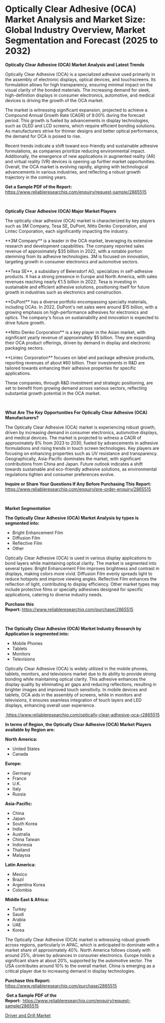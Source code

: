 <p><h1>Optically Clear Adhesive (OCA) Market Analysis and Market Size: Global Industry Overview, Market Segmentation and Forecast (2025 to 2032)</h1></p><p><strong>Optically Clear Adhesive (OCA) Market Analysis and Latest Trends</strong></p>
<p><p>Optically Clear Adhesive (OCA) is a specialized adhesive used primarily in the assembly of electronic displays, optical devices, and touchscreens. Its formulation allows for high transparency, ensuring minimal impact on the visual clarity of the bonded materials. The increasing demand for sleek, high-definition displays in consumer electronics, automotive, and medical devices is driving the growth of the OCA market. </p><p>The market is witnessing significant expansion, projected to achieve a Compound Annual Growth Rate (CAGR) of 9.00% during the forecast period. This growth is fueled by advancements in display technologies, such as OLED and LCD screens, which require efficient bonding solutions. As manufacturers strive for thinner designs and better optical performance, the demand for OCA is poised to rise. </p><p>Recent trends indicate a shift toward eco-friendly and sustainable adhesive formulations, as companies prioritize reducing environmental impact. Additionally, the emergence of new applications in augmented reality (AR) and virtual reality (VR) devices is opening up further market opportunities. Overall, the OCA market is evolving rapidly, aligning with technological advancements in various industries, and reflecting a robust growth trajectory in the coming years.</p></p>
<p><strong>Get a Sample PDF of the Report:&nbsp;</strong> <a href="https://www.reliableresearchiq.com/enquiry/request-sample/2865515?utm_campaign=2310&utm_medium=2&utm_source=Github&utm_content=ia&utm_term=12032025&utm_id=optically-clear-adhesive-oca">https://www.reliableresearchiq.com/enquiry/request-sample/2865515</a></p>
<p>&nbsp;</p>
<p><strong>Optically Clear Adhesive (OCA) Major Market Players</strong></p>
<p><p>The optically clear adhesive (OCA) market is characterized by key players such as 3M Company, Tesa SE, DuPont, Nitto Denko Corporation, and Lintec Corporation, each significantly impacting the industry.</p><p>**3M Company** is a leader in the OCA market, leveraging its extensive research and development capabilities. The company reported sales revenue of approximately $35 billion in 2022, with a notable portion stemming from its adhesive technologies. 3M is focused on innovation, targeting growth in consumer electronics and automotive sectors.</p><p>**Tesa SE**, a subsidiary of Beiersdorf AG, specializes in self-adhesive products. It has a strong presence in Europe and North America, with sales revenues reaching nearly €1.5 billion in 2022. Tesa is investing in sustainable and efficient adhesive solutions, positioning itself for future growth in industries such as electronics and construction.</p><p>**DuPont** has a diverse portfolio encompassing specialty materials, including OCAs. In 2022, DuPont's net sales were around $15 billion, with a growing emphasis on high-performance adhesives for electronics and optics. The company's focus on sustainability and innovation is expected to drive future growth.</p><p>**Nitto Denko Corporation** is a key player in the Asian market, with significant yearly revenue of approximately $5 billion. They are expanding their OCA product offerings, driven by demand in display and electronic packaging sectors.</p><p>**Lintec Corporation** focuses on label and package adhesive products, reporting revenues of about ¥60 billion. Their investments in R&D are tailored towards enhancing their adhesive properties for specific applications.</p><p>These companies, through R&D investment and strategic positioning, are set to benefit from growing demand across various sectors, reflecting substantial growth potential in the OCA market.</p></p>
<p>&nbsp;</p>
<p><strong>What Are The Key Opportunities For Optically Clear Adhesive (OCA) Manufacturers?</strong></p>
<p><p>The Optically Clear Adhesive (OCA) market is experiencing robust growth, driven by increasing demand in consumer electronics, automotive displays, and medical devices. The market is projected to witness a CAGR of approximately 8% from 2023 to 2030, fueled by advancements in adhesive formulations and rising trends in touch screen technologies. Key players are focusing on enhancing properties such as UV resistance and transparency. Geographically, Asia-Pacific dominates the market, with significant contributions from China and Japan. Future outlook indicates a shift towards sustainable and eco-friendly adhesive solutions, as environmental regulations tighten and consumer preferences evolve.</p></p>
<p><strong>Inquire or Share Your Questions If Any Before Purchasing This Report:</strong> <a href="https://www.reliableresearchiq.com/enquiry/pre-order-enquiry/2865515?utm_campaign=2310&utm_medium=2&utm_source=Github&utm_content=ia&utm_term=12032025&utm_id=optically-clear-adhesive-oca">https://www.reliableresearchiq.com/enquiry/pre-order-enquiry/2865515</a></p>
<p>&nbsp;</p>
<p><strong>Market Segmentation</strong></p>
<p><strong>The Optically Clear Adhesive (OCA) Market Analysis by types is segmented into:</strong></p>
<p><ul><li>Bright Enhancement Film</li><li>Diffusion Film</li><li>Reflective Film</li><li>Other</li></ul></p>
<p><p>Optically Clear Adhesive (OCA) is used in various display applications to bond layers while maintaining optical clarity. The market is segmented into several types: Bright Enhancement Film improves brightness and contrast in displays, making colors more vivid. Diffusion Film evenly spreads light to reduce hotspots and improve viewing angles. Reflective Film enhances the reflection of light, contributing to display efficiency. Other market types may include protective films or specialty adhesives designed for specific applications, catering to diverse industry needs.</p></p>
<p><strong>Purchase this Report:&nbsp;</strong><a href="https://www.reliableresearchiq.com/purchase/2865515?utm_campaign=2310&utm_medium=2&utm_source=Github&utm_content=ia&utm_term=12032025&utm_id=optically-clear-adhesive-oca">https://www.reliableresearchiq.com/purchase/2865515</a></p>
<p>&nbsp;</p>
<p><strong>The Optically Clear Adhesive (OCA) Market Industry Research by Application is segmented into:</strong></p>
<p><ul><li>Mobile Phones</li><li>Tablets</li><li>Monitors</li><li>Televisions</li></ul></p>
<p><p>Optically Clear Adhesive (OCA) is widely utilized in the mobile phones, tablets, monitors, and televisions market due to its ability to provide strong bonding while maintaining optical clarity. This adhesive enhances the display quality by eliminating air gaps and reducing reflections, resulting in brighter images and improved touch sensitivity. In mobile devices and tablets, OCA aids in the assembly of screens, while in monitors and televisions, it ensures seamless integration of touch layers and LED displays, enhancing overall user experience.</p></p>
<p><a href="https://www.reliableresearchiq.com/optically-clear-adhesive-oca-r2865515?utm_campaign=2310&utm_medium=2&utm_source=Github&utm_content=ia&utm_term=12032025&utm_id=optically-clear-adhesive-oca">&nbsp;https://www.reliableresearchiq.com/optically-clear-adhesive-oca-r2865515</a></p>
<p><strong>In terms of Region, the Optically Clear Adhesive (OCA) Market Players available by Region are:</strong></p>
<p>
    <p> <strong> North America: </strong>
        <ul>
            <li>United States</li>
            <li>Canada</li>
        </ul>
        </p> 
    <p> <strong> Europe: </strong>
        <ul>
            <li>Germany</li>
            <li>France</li>
            <li>U.K.</li>
            <li>Italy</li>
            <li>Russia</li>
        </ul>
        </p> 
    <p> <strong> Asia-Pacific: </strong>
        <ul>
            <li>China</li>
            <li>Japan</li>
            <li>South Korea</li>
            <li>India</li>
            <li>Australia</li>
            <li>China Taiwan</li>
            <li>Indonesia</li>
            <li>Thailand</li>
            <li>Malaysia</li>
        </ul>
        </p> 
    <p> <strong> Latin America: </strong>
        <ul>
            <li>Mexico</li>
            <li>Brazil</li>
            <li>Argentina Korea</li>
            <li>Colombia</li>
        </ul>
        </p> 
    <p> <strong> Middle East & Africa: </strong>
        <ul>
            <li>Turkey</li>
            <li>Saudi</li>
            <li>Arabia</li>
            <li>UAE</li>
            <li>Korea</li>
        </ul>
    </p>
    </p>
<p><p>The Optically Clear Adhesive (OCA) market is witnessing robust growth across regions, particularly in APAC, which is anticipated to dominate with a market share of approximately 40%. North America follows closely with around 25%, driven by advances in consumer electronics. Europe holds a significant share at about 20%, supported by the automotive sector. The USA contributes around 10% to the overall market. China is emerging as a critical player due to increasing demand in display technologies.</p></p>
<p><strong>Purchase this Report: </strong><a href="https://www.reliableresearchiq.com/purchase/2865515?utm_campaign=2310&utm_medium=2&utm_source=Github&utm_content=ia&utm_term=12032025&utm_id=optically-clear-adhesive-oca">https://www.reliableresearchiq.com/purchase/2865515</a></p>
<p>&nbsp;<strong>Get a Sample PDF of the Report:&nbsp;&nbsp;</strong><a href="https://www.reliableresearchiq.com/enquiry/request-sample/2865515?utm_campaign=2310&utm_medium=2&utm_source=Github&utm_content=ia&utm_term=12032025&utm_id=optically-clear-adhesive-oca">https://www.reliableresearchiq.com/enquiry/request-sample/2865515</a></p>
<p><strong></strong></p>
<p><p><a href="https://github.com/edacruz6/Market-Research-Report-List-1/blob/main/driver-and-drill-market.md?utm_campaign=2310&utm_medium=2&utm_source=Github&utm_content=ia&utm_term=12032025&utm_id=optically-clear-adhesive-oca">Driver and Drill Market</a></p></p>